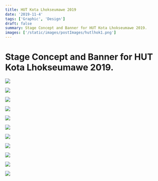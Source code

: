```yaml
---
title: HUT Kota Lhokseumawe 2019
date: '2019-11-4'
tags: ['Graphic', 'Design']
draft: false
summary: Stage Concept and Banner for HUT Kota Lhokseumawe 2019.
images: ['/static/images/postImages/hutlhok1.png']
---
```


# Stage Concept and Banner for HUT Kota Lhokseumawe 2019.

![](/static/images/postImages/hutlhok1.png)

![](/static/images/postImages/hutlhok2.png)

![](/static/images/postImages/hutlhok3.png)

![](/static/images/postImages/hutlhok4.png)

![](/static/images/postImages/hutlhok5.png)

![](/static/images/postImages/hutlhok6.png)

![](/static/images/postImages/hutlhok7.png)

![](/static/images/postImages/hutlhok11.jpg)

![](/static/images/postImages/hutlhok8.jpg)

![](/static/images/postImages/hutlhok9.jpg)

![](/static/images/postImages/hutlhok10.jpg)